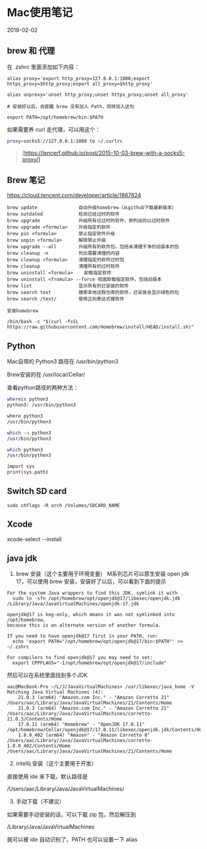 # Mac使用笔记

2019-02-02

## brew 和 代理

在 .zshrc 里面添加如下内容：

```
alias proxy='export http_proxy=127.0.0.1:1080;export https_proxy=$http_proxy;export all_proxy=$http_proxy'

alias unproxy='unset http_proxy;unset https_proxy;unset all_proxy'

# 安装好以后，会提醒 brew 没有加入 Path，同样加入这句

export PATH=/opt/homebrew/bin:$PATH 
```

如果需要养 curl 走代理，可以用这个：

```bash
proxy=socks5://127.0.0.1:1080 to ~/.curlrc
```

> [https://lencerf.github.io/post/2015-10-03-brew-with-a-socks5-proxy/]

## Brew 笔记

https://cloud.tencent.com/developer/article/1867824
```
brew update               自动升级homebrew（从github下载最新版本）
brew outdated             检测已经过时的软件
brew upgrade              升级所有已过时的软件，即列出的以过时软件
brew upgrade <formula>    升级指定的软件
brew pin <formula>        禁止指定软件升级
brew unpin <formula>      解锁禁止升级
brew upgrade --all        升级所有的软件包，包括未清理干净的旧版本的包
brew cleanup -n           列出需要清理的内容
brew cleanup <formula>    清理指定的软件过时包
brew cleanup              清理所有的过时软件
brew uninstall <formula>    卸载指定软件
brew uninstall <fromula> --force 彻底卸载指定软件，包括旧版本
brew list                 显示所有的已安装的软件
brew search text          搜索本地远程仓库的软件，已安装会显示绿色的勾
brew search /text/        使用正则表达式搜软件

安装homebrew

/bin/bash -c "$(curl -fsSL https://raw.githubusercontent.com/Homebrew/install/HEAD/install.sh)"
```

## Python

Mac自带的 Python3 路径在 /usr/bin/python3

Brew安装的在 /usr/local/Cellar/

查看python路径的两种方法：

```bash
whereis python3
python3: /usr/bin/python3

where python3
/usr/bin/python3

which -a python3 
/usr/bin/python3

which python3
/usr/bin/python3

import sys
print(sys.path)
```


## Switch SD card

```
sudo chflags -R arch /Volumes/SDCARD_NAME
```

## Xcode
xcode-select --install


## java jdk


1. brew 安装（这个主要用于环境变量）
M系列芯片可以原生安装 open jdk 17，可以使用 brew 安装，安装好了以后，可以看到下面的提示

```
For the system Java wrappers to find this JDK, symlink it with
  sudo ln -sfn /opt/homebrew/opt/openjdk@17/libexec/openjdk.jdk /Library/Java/JavaVirtualMachines/openjdk-17.jdk

openjdk@17 is keg-only, which means it was not symlinked into /opt/homebrew,
because this is an alternate version of another formula.

If you need to have openjdk@17 first in your PATH, run:
  echo 'export PATH="/opt/homebrew/opt/openjdk@17/bin:$PATH"' >> ~/.zshrc

For compilers to find openjdk@17 you may need to set:
  export CPPFLAGS="-I/opt/homebrew/opt/openjdk@17/include"
```

然后可以在系统里面找到多个JDK
```
aac@MacBook-Pro ~/L/J/JavaVirtualMachines> /usr/libexec/java_home -V
Matching Java Virtual Machines (4):
    21.0.3 (arm64) "Amazon.com Inc." - "Amazon Corretto 21" /Users/aac/Library/Java/JavaVirtualMachines/21/Contents/Home
    21.0.3 (arm64) "Amazon.com Inc." - "Amazon Corretto 21" /Users/aac/Library/Java/JavaVirtualMachines/corretto-21.0.3/Contents/Home
    17.0.11 (arm64) "Homebrew" - "OpenJDK 17.0.11" /opt/homebrew/Cellar/openjdk@17/17.0.11/libexec/openjdk.jdk/Contents/Home
    1.8.0_402 (arm64) "Amazon" - "Amazon Corretto 8" /Users/aac/Library/Java/JavaVirtualMachines/corretto-1.8.0_402/Contents/Home
/Users/aac/Library/Java/JavaVirtualMachines/21/Contents/Home
```


2. intellij 安装（这个主要用于开发）

直接使用 ide 来下载，默认路径是

/Users/aac/Library/Java/JavaVirtualMachines/

3. 手动下载（不建议）

如果需要手动安装的话，可以下载 zip 包，然后解压到

/Library/Java/JavaVirtualMachines

就可以被 ide 自动识别了。PATH 也可以设置一下 alias
